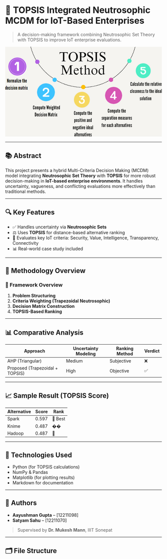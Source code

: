# 📡 TOPSIS Integrated Neutrosophic MCDM for IoT-Based Enterprises

> A decision-making framework combining Neutrosophic Set Theory with TOPSIS to improve IoT enterprise evaluations.

![Project Banner](readme_images/TOPSIS.png)

---

## 📚 Abstract

This project presents a hybrid Multi-Criteria Decision Making (MCDM) model integrating **Neutrosophic Set Theory** with **TOPSIS** for more robust decision-making in **IoT-based enterprise environments**. It handles uncertainty, vagueness, and conflicting evaluations more effectively than traditional methods.

---

## 🔍 Key Features

- ✅ Handles uncertainty via **Neutrosophic Sets**
- ⚖️ Uses **TOPSIS** for distance-based alternative ranking
- 📶 Evaluates key IoT criteria: Security, Value, Intelligence, Transparency, Connectivity
- 📊 Real-world case study included

---

## 📌 Methodology Overview

### 🔷 Framework Overview

1. **Problem Structuring**
2. **Criteria Weighting (Trapezoidal Neutrosophic)**
3. **Decision Matrix Construction**
4. **TOPSIS-Based Ranking**

---

## 📊 Comparative Analysis

| Approach | Uncertainty Modeling | Ranking Method | Verdict |
|----------|----------------------|----------------|---------|
| AHP (Triangular) | Medium | Subjective | ❌ |
| Proposed (Trapezoidal + TOPSIS) | High | Objective | ✅ |

---

## 📈 Sample Result (TOPSIS Score)

| Alternative | Score | Rank |
|-------------|-------|------|
| Spark       | 0.597 | 🥇 Best |
| Knime       | 0.487 | �� |
| Hadoop      | 0.487 | 🥈 |

---

## 🧠 Technologies Used

- Python (for TOPSIS calculations)
- NumPy & Pandas
- Matplotlib (for plotting results)
- Markdown for documentation

---

## 📝 Authors

- **Aayushman Gupta** – [12211098]
- **Satyam Sahu** – [12211070]

> Supervised by **Dr. Mukesh Mann**, IIIT Sonepat

---

## 🗂️ File Structure

